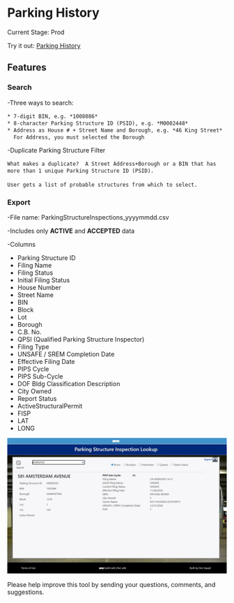 # Parking History 
Current Stage: Prod

Try it out: [Parking History](https://nycdob.github.io/ParkHist/parkhist.html)

## Features

### Search
  
  -Three ways to search:

    * 7-digit BIN, e.g. *1008086*
    * 8-character Parking Structure ID (PSID), e.g. *M0002448*
    * Address as House # + Street Name and Borough, e.g. *46 King Street*
      For Address, you must selected the Borough
      
  -Duplicate Parking Structure Filter
  
    What makes a duplicate?  A Street Address+Borough or a BIN that has more than 1 unique Parking Structure ID (PSID).
    
    User gets a list of probable structures from which to select.
    
    
### Export

  -File name: ParkingStructureInspections_yyyymmdd.csv
  
  -Includes only **ACTIVE** and **ACCEPTED** data
  
  -Columns
-	Parking Structure ID
-	Filing Name
-	Filing Status
-	Initial Filing Status
-	House  Number
-	Street Name
-	BIN
-	Block
-	Lot
-	Borough
-	C.B. No.
-	QPSI  (Qualified Parking Structure Inspector)
-	Filing Type
-	UNSAFE / SREM Completion Date
-	Effective Filing Date
-	PIPS Cycle
-	PIPS Sub-Cycle
-	DOF Bldg Classification Description
-	City Owned
-	Report Status
-	ActiveStructuralPermit
-	FISP
-	LAT
-	LONG
  
![Sample Page](pgsmp.jpg)


Please help improve this tool by sending your questions, comments, and suggestions.


